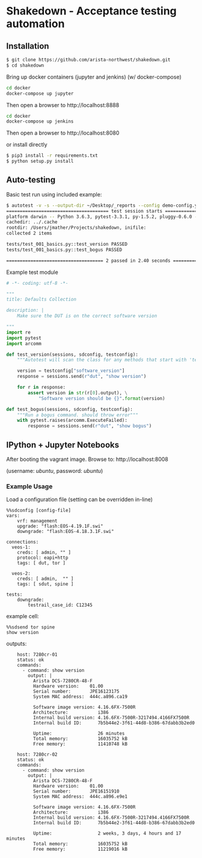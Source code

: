 Shakedown - Acceptance testing automation
=========================================

## Installation

```bash
$ git clone https://github.com/arista-northwest/shakedown.git
$ cd shakedown
```

Bring up docker containers (jupyter and jenkins) (w/ docker-compose)

```bash
cd docker
docker-compose up jupyter
```
Then open a browser to http://localhost:8888

```bash
cd docker
docker-compose up jenkins
```
Then open a browser to http://localhost:8080

or install directly

```bash
$ pip3 install -r requirements.txt
$ python setup.py install
```

## Auto-testing

Basic test run using included example:

```bash
$ autotest -v -s --output-dir ~/Desktop/_reports --config demo-config.yml tests/test_001_basics.py
====================================== test session starts =======================================
platform darwin -- Python 3.6.3, pytest-3.3.1, py-1.5.2, pluggy-0.6.0 -- /Users/jmather/Projects/shakedown/.direnv/python-3.6.3/bin/python
cachedir: ../.cache
rootdir: /Users/jmather/Projects/shakedown, inifile:
collected 2 items

tests/test_001_basics.py::test_version PASSED                                              [ 50%]
tests/test_001_basics.py::test_bogus PASSED                                                [100%]

==================================== 2 passed in 2.40 seconds ====================================
```

Example test module

```python
# -*- coding: utf-8 -*-

"""
title: Defaults Collection

description: |
    Make sure the DUT is on the correct software version

"""
import re
import pytest
import arcomm

def test_version(sessions, sdconfig, testconfig):
    """Autotest will scan the class for any methods that start with 'test'."""

    version = testconfig["software_version"]
    response = sessions.send(r"dut", "show version")

    for r in response:
        assert version in str(r[0].output), \
            "Software version should be {}".format(version)

def test_bogus(sessions, sdconfig, testconfig):
    """Run a bogus command. should throw error"""
    with pytest.raises(arcomm.ExecuteFailed):
        response = sessions.send(r"dut", "show bogus")
```

## IPython + Jupyter Notebooks

After booting the vagrant image. Browse to: http://localhost:8008

(username: _ubuntu_, password: _ubuntu_)

### Example Usage


Load a configuration file (setting can be overridden in-line)

```
%%sdconfig [config-file]
vars:
    vrf: management
    upgrade: "flash:EOS-4.19.1F.swi"
    downgrade: "flash:EOS-4.18.3.1F.swi"

connections:
  veos-1:
    creds: [ admin, "" ]
    protocol: eapi+http
    tags: [ dut, tor ]

  veos-2:
    creds: [ admin,  "" ]
    tags: [ sdut, spine ]

tests:
    downgrade:
        testrail_case_id: C12345
```

example cell:

```
%%sdsend tor spine
show version
```

outputs:

```
    host: 7280cr-01
    status: ok
    commands:
      - command: show version
        output: |
          Arista DCS-7280CR-48-F
          Hardware version:    01.00
          Serial number:       JPE16123175
          System MAC address:  444c.a896.ca19

          Software image version: 4.16.6FX-7500R
          Architecture:           i386
          Internal build version: 4.16.6FX-7500R-3217494.4166FX7500R
          Internal build ID:      7b5b44e2-3f61-44d8-b386-67dabb3b2ed0

          Uptime:                 26 minutes
          Total memory:           16035752 kB
          Free memory:            11410748 kB

    host: 7280cr-02
    status: ok
    commands:
      - command: show version
        output: |
          Arista DCS-7280CR-48-F
          Hardware version:    01.00
          Serial number:       JPE16151910
          System MAC address:  444c.a896.e9e1

          Software image version: 4.16.6FX-7500R
          Architecture:           i386
          Internal build version: 4.16.6FX-7500R-3217494.4166FX7500R
          Internal build ID:      7b5b44e2-3f61-44d8-b386-67dabb3b2ed0

          Uptime:                 2 weeks, 3 days, 4 hours and 17 minutes
          Total memory:           16035752 kB
          Free memory:            11219016 kB
```
